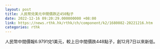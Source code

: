 ```yaml
---
layout: post
title: 人民幣兌美元中間價跌近450點子
date: 2022-12-16 09:20:29.000000000 +08:00
link: https://news.rthk.hk/rthk/ch/component/k2/1680082-20221216.htm
categories: rthk
---
```


人民幣中間價報6.9791兌1美元，較上日中間價跌448點子，創12月7日以來新低。
